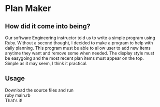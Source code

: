 # Plan Maker

##  How did it come into being?
Our software Engineering instructor told us to write a simple program using Ruby. Without a second thought, I decided to make a program to help with daily planning. This program must be able to allow user to add new items anytime they want and remove some when needed. The display style must be easygoing and the most recent plan items must appear on the top. Simple as it may seem, I think it practical.

##  Usage
Download the source files and run  
  ruby main.rb  
That's it!

